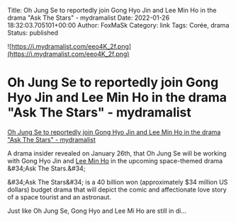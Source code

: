 Title: Oh Jung Se to reportedly join Gong Hyo Jin and Lee Min Ho in the drama &#34;Ask The Stars&#34; - mydramalist
Date: 2022-01-26 18:32:03.705101+00:00
Author: FoxMaSk 
Category: link
Tags: Corée, drama
Status: published


![https://i.mydramalist.com/eeo4K_2f.png](https://i.mydramalist.com/eeo4K_2f.png)


# Oh Jung Se to reportedly join Gong Hyo Jin and Lee Min Ho in the drama &#34;Ask The Stars&#34; - mydramalist

[Oh Jung Se to reportedly join Gong Hyo Jin and Lee Min Ho in the drama &#34;Ask The Stars&#34; - mydramalist](https://mydramalist.com/article/oh-jung-se-to-reportedly-join-gong-hyo-jin-and-lee-min-ho-in-the-drama-ask-the-stars)



A drama insider revealed on January 26th, that Oh Jung Se will be
working with Gong Hyo Jin and [Lee Min
Ho](https://mydramalist.com/people/232-lee-min-ho) in the upcoming
space-themed drama \&#34;Ask The Stars.\&#34; 

\&#34;Ask The Stars\&#34; is a 40 billion won (approximately \$34 million US
dollars) budget drama that will depict the comic and affectionate love
story of a space tourist and an astronaut. 

Just like Oh Jung Se, Gong Hyo and Lee Mi Ho are still in di...


